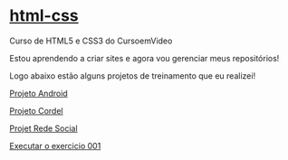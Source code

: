 # <a href="https://github.com/Wellyson-Alcantara/html-css">html-css</a> 
 Curso de HTML5 e CSS3 do CursoemVideo

 Estou aprendendo a criar sites e agora vou gerenciar meus repositórios!

 Logo abaixo estão alguns projetos de treinamento que eu realizei! 

<a href="https://github.com/Wellyson-Alcantara/projeto-android">Projeto Android </a>

<a href="https://github.com/Wellyson-Alcantara/projeto-cordel"> Projeto Cordel </a>

<a href="https://github.com/Wellyson-Alcantara/projeto-android"> Projet Rede Social </a>

<a href="https://wellyson-alcantara.github.io/html-css/exercicios/ex001/index.html"> Executar o exercicio 001 </a>